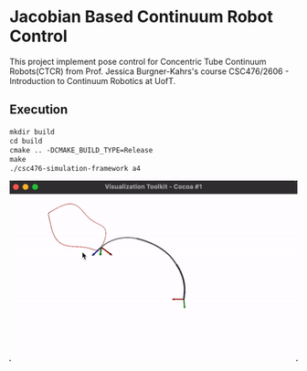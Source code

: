 # Jacobian Based Continuum Robot Control
This project implement pose control for Concentric Tube Continuum Robots(CTCR) from Prof. Jessica Burgner-Kahrs's course CSC476/2606 - Introduction to Continuum Robotics at UofT.

## Execution
```
mkdir build
cd build
cmake .. -DCMAKE_BUILD_TYPE=Release
make
./csc476-simulation-framework a4
```

![demo](demo.gif)